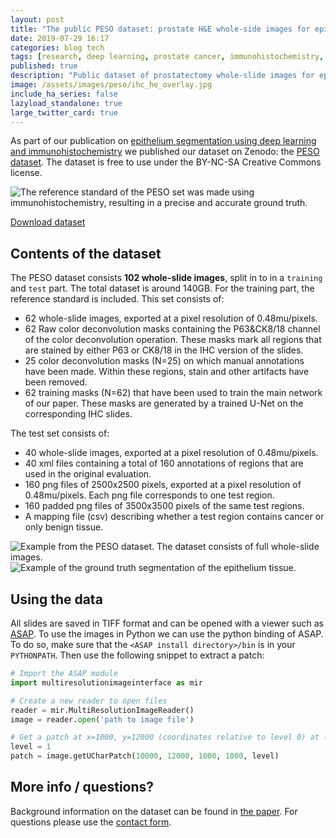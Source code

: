 ```yaml
---
layout: post
title: "The public PESO dataset: prostate H&E whole-side images for epithelium segmentation"
date: 2019-07-29 16:17
categories: blog tech
tags: [research, deep learning, prostate cancer, immunohistochemistry, epithelium segmentation]
published: true
description: "Public dataset of prostatectomy whole-slide images for epithelium segmentation, licensed under a BY-NC-SA Creative Commons license."
image: /assets/images/peso/ihc_he_overlay.jpg
include_ha_series: false
lazyload_standalone: true
large_twitter_card: true
---
```


As part of our publication on [epithelium segmentation using deep learning and immunohistochemistry](https://www.nature.com/articles/s41598-018-37257-4) we published our dataset on Zenodo: the [PESO dataset](https://zenodo.org/record/1485967#.XT8F0ugzb8A). The dataset is free to use under the BY-NC-SA Creative Commons license.

<img class="lazyload" data-src="/assets/images/peso/ihc_he_overlay.jpg" style="max-width: 100%;" alt="The reference standard of the PESO set was made using immunohistochemistry, resulting in a precise and accurate ground truth.">

<a href="https://doi.org/10.5281/zenodo.1485966" class="btn btn-primary">Download dataset</a>

## Contents of the dataset

The PESO dataset consists **102 whole-slide images**, split in to in a `training` and `test` part. The total dataset is around 140GB. For the training part, the reference standard is included. This set consists of:

- 62 whole-slide images, exported at a pixel resolution of 0.48mu/pixels.
- 62 Raw color deconvolution masks containing the P63&CK8/18 channel of the color deconvolution operation. These masks mark all regions that are stained by either P63 or CK8/18 in the IHC version of the slides.
- 25 color deconvolution masks (N=25) on which manual annotations have been made. Within these regions, stain and other artifacts have been removed.
- 62 training masks (N=62) that have been used to train the main network of our paper. These masks are generated by a trained U-Net on the corresponding IHC slides.

The test set consists of:

- 40 whole-slide images, exported at a pixel resolution of 0.48mu/pixels.
- 40 xml files containing a total of 160 annotations of regions that are used in the original evaluation.
- 160 png files of 2500x2500 pixels, exported at a pixel resolution of 0.48mu/pixels. Each png file corresponds to one test region.
- 160 padded png files of 3500x3500 pixels of the same test regions.
- A mapping file (csv) describing whether a test region contains cancer or only benign tissue.

<img class="lazyload" data-src="/assets/images/peso/peso_zoom_data_example.jpg" style="max-width: 100%;" alt="Example from the PESO dataset. The dataset consists of full whole-slide images.">

<img class="lazyload" data-src="/assets/images/peso/peso_epithelium_overlay.jpg" style="max-width: 100%;" alt="Example of the ground truth segmentation of the epithelium tissue.">

## Using the data

All slides are saved in TIFF format and can be opened with a viewer such as [ASAP](https://github.com/computationalpathologygroup/ASAP). To use the images in Python we can use the python binding of ASAP. To do so, make sure that the `<ASAP install directory>/bin` is in your `PYTHONPATH`. Then use the following snippet to extract a patch:

```python
# Import the ASAP module
import multiresolutionimageinterface as mir

# Create a new reader to open files
reader = mir.MultiResolutionImageReader()
image = reader.open('path to image file')

# Get a patch at x=1000, y=12000 (coordinates relative to level 0) at level 2
level = 1
patch = image.getUCharPatch(10000, 12000, 1000, 1000, level)
```

## More info / questions?

Background information on the dataset can be found in [the paper](https://doi.org/10.1038/s41598-018-37257-4). For questions please use the [contact form](/contact).


<script type="application/ld+json">
{%raw%}
{
  "@context":"https://schema.org/",
  "@type":"Dataset",
  "name":"PESO: Prostate Epithelium Segmentation on H&E-stained prostatectomy whole slide images",
  "description":"Large set of whole-slide-images (WSI) of prostatectomy specimens with various grades of prostate cancer (PCa). More information can be found in the corresponding paper: https://doi.org/10.1038/s41598-018-37257-4

The WSIs in this dataset can be viewed using the open-source software ASAP or Open Slide. Due to the large size of the complete dataset, the data has been split up in to multiple archives.

The data from the training set:

- **peso_training_masks.zip**: Training masks (N=62) that have been used to train the main network of our paper. These masks are generated by a trained U-Net on the corresponding IHC slides.
- **peso_training_masks_corrected.zip**: A subset of the color deconvolution masks (N=25) on which manual annotations have been made. Within these regions, stain and other artifacts have been removed.
- **peso_training_colordeconvolution.zip: Mask files (N=62) containing the P63&CK8/18 channel of the color deconvolution operation. These masks mark all regions that are stained by either P63 or CK8/18 in the IHC version of the slides.
- **peso_training_wsi_{1-6}.zip**: Zip files containing the whole slide images of the training set (N=62). Each archive contains 10 slides, excluding the last which contains 12. These images are exported at a pixel resolution of 0.48mu/pixels.
The data from the test set:

- **peso_testset_regions.zip**: Collection of annotation XML files with outlines of the test regions. These can be used to view the test regions in more detail using ASAP.
- **peso_testset_png.zip**: Export of the test set regions in PNG format (2500x2500 pixels per region).
- **peso_testset_png_padded.zip**: Export of the test regions in PNG format padded with a 500 pixel wide border (3500x3500 pixels per region). Useful for segmenting pixels at the border of the regions.
- **peso_testset_mapping.csv**: A csv file mapping files from the test set (numbered 1-160) to regions in the xml files. The csv file also contains the label (benign or cancer) for each region.
- **peso_testset_wsi_{1-4}.zip**: Zip files containing the whole slide images of the test set (N=40). Each archive contains 10 slides of the test set. These images are exported at a pixel resolution of 0.48mu/pixels.
This study was financed by a grant from the Dutch Cancer Society (KWF), grant number KUN 2015-7970.

If you make use of this dataset please cite both the dataset itself and the corresponding paper: https://doi.org/10.1038/s41598-018-37257-4",
  "version": "1",
  "url":"https://www.wouterbulten.nl/blog/tech/peso-dataset-whole-slide-image-prosate-cancer/",
  "sameAs":"https://zenodo.org/record/1485967",
  "identifier": "https://doi.org/10.1038/s41598-018-37257-4",
  "keywords":[
    "pathology", "computational pathology", "prostate cancer", "epithelium", "deep learning", "H&E", "immunohistochemistry"
  ],
  "license" : "http://creativecommons.org/licenses/by-nc-sa/4.0",
  "creator": [
      {
          "@type": "Person",
          "sameAs": "https://orcid.org/0000-0002-6129-5039",
          "givenName": "Wouter",
          "familyName": "Bulten",
          "name": "Wouter Bulten"
      },
      {
          "@type": "Person",
          "sameAs": "https://orcid.org/0000-0003-1554-1291",
          "givenName": "Geert",
          "familyName": "Litjens",
          "name": "Geert Litjens"
      },
      {
       "@type":"Organization",
       "url": "https://www.computationalpathologygroup.eu/",
       "name":"Computational Pathology Group, Radboudumc"
       }
  ],
  "citation": "https://doi.org/10.1038/s41598-018-37257-4"
}
{%endraw%}
</script>

